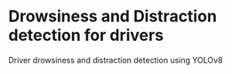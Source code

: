# Drowsiness and Distraction detection for drivers
Driver drowsiness and distraction detection using YOLOv8

